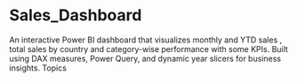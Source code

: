 # Sales_Dashboard
An interactive Power BI dashboard that visualizes monthly and YTD sales , total sales by country and category-wise performance with some KPIs. Built using DAX measures, Power Query, and dynamic year slicers for business insights.  Topics
